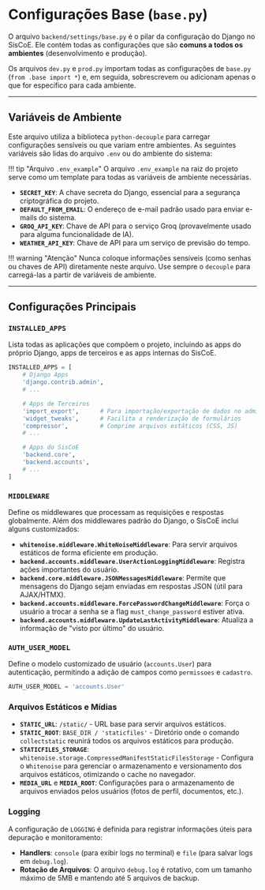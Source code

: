 # Configurações Base (`base.py`)

O arquivo `backend/settings/base.py` é o pilar da configuração do Django no SisCoE. Ele contém todas as configurações que são **comuns a todos os ambientes** (desenvolvimento e produção).

Os arquivos `dev.py` e `prod.py` importam todas as configurações de `base.py` (`from .base import *`) e, em seguida, sobrescrevem ou adicionam apenas o que for específico para cada ambiente.

---

## Variáveis de Ambiente

Este arquivo utiliza a biblioteca `python-decouple` para carregar configurações sensíveis ou que variam entre ambientes. As seguintes variáveis são lidas do arquivo `.env` ou do ambiente do sistema:

!!! tip "Arquivo `.env_example`"
    O arquivo `.env_example` na raiz do projeto serve como um template para todas as variáveis de ambiente necessárias.

-   **`SECRET_KEY`**: A chave secreta do Django, essencial para a segurança criptográfica do projeto.
-   **`DEFAULT_FROM_EMAIL`**: O endereço de e-mail padrão usado para enviar e-mails do sistema.
-   **`GROQ_API_KEY`**: Chave de API para o serviço Groq (provavelmente usado para alguma funcionalidade de IA).
-   **`WEATHER_API_KEY`**: Chave de API para um serviço de previsão do tempo.

!!! warning "Atenção"
    Nunca coloque informações sensíveis (como senhas ou chaves de API) diretamente neste arquivo. Use sempre o `decouple` para carregá-las a partir de variáveis de ambiente.

---

## Configurações Principais

### `INSTALLED_APPS`
Lista todas as aplicações que compõem o projeto, incluindo as apps do próprio Django, apps de terceiros e as apps internas do SisCoE.

```python
INSTALLED_APPS = [
    # Django Apps
    'django.contrib.admin',
    # ...

    # Apps de Terceiros
    'import_export',      # Para importação/exportação de dados no admin
    'widget_tweaks',      # Facilita a renderização de formulários
    'compressor',         # Comprime arquivos estáticos (CSS, JS)
    # ...

    # Apps do SisCoE
    'backend.core',
    'backend.accounts',
    # ...
]
```

### `MIDDLEWARE`
Define os middlewares que processam as requisições e respostas globalmente. Além dos middlewares padrão do Django, o SisCoE inclui alguns customizados:

-   **`whitenoise.middleware.WhiteNoiseMiddleware`**: Para servir arquivos estáticos de forma eficiente em produção.
-   **`backend.accounts.middleware.UserActionLoggingMiddleware`**: Registra ações importantes do usuário.
-   **`backend.core.middleware.JSONMessagesMiddleware`**: Permite que mensagens do Django sejam enviadas em respostas JSON (útil para AJAX/HTMX).
-   **`backend.accounts.middleware.ForcePasswordChangeMiddleware`**: Força o usuário a trocar a senha se a flag `must_change_password` estiver ativa.
-   **`backend.accounts.middleware.UpdateLastActivityMiddleware`**: Atualiza a informação de "visto por último" do usuário.

### `AUTH_USER_MODEL`
Define o modelo customizado de usuário (`accounts.User`) para autenticação, permitindo a adição de campos como `permissoes` e `cadastro`.

```python
AUTH_USER_MODEL = 'accounts.User'
```

### Arquivos Estáticos e Mídias
-   **`STATIC_URL`**: `/static/` - URL base para servir arquivos estáticos.
-   **`STATIC_ROOT`**: `BASE_DIR / 'staticfiles'` - Diretório onde o comando `collectstatic` reunirá todos os arquivos estáticos para produção.
-   **`STATICFILES_STORAGE`**: `whitenoise.storage.CompressedManifestStaticFilesStorage` - Configura o `Whitenoise` para gerenciar o armazenamento e versionamento dos arquivos estáticos, otimizando o cache no navegador.
-   **`MEDIA_URL`** e **`MEDIA_ROOT`**: Configurações para o armazenamento de arquivos enviados pelos usuários (fotos de perfil, documentos, etc.).

### Logging
A configuração de `LOGGING` é definida para registrar informações úteis para depuração e monitoramento:
-   **Handlers**: `console` (para exibir logs no terminal) e `file` (para salvar logs em `debug.log`).
-   **Rotação de Arquivos**: O arquivo `debug.log` é rotativo, com um tamanho máximo de 5MB e mantendo até 5 arquivos de backup.